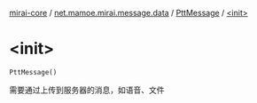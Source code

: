 [mirai-core](../../index.md) / [net.mamoe.mirai.message.data](../index.md) / [PttMessage](index.md) / [&lt;init&gt;](./-init-.md)

# &lt;init&gt;

`PttMessage()`

需要通过上传到服务器的消息，如语音、文件


